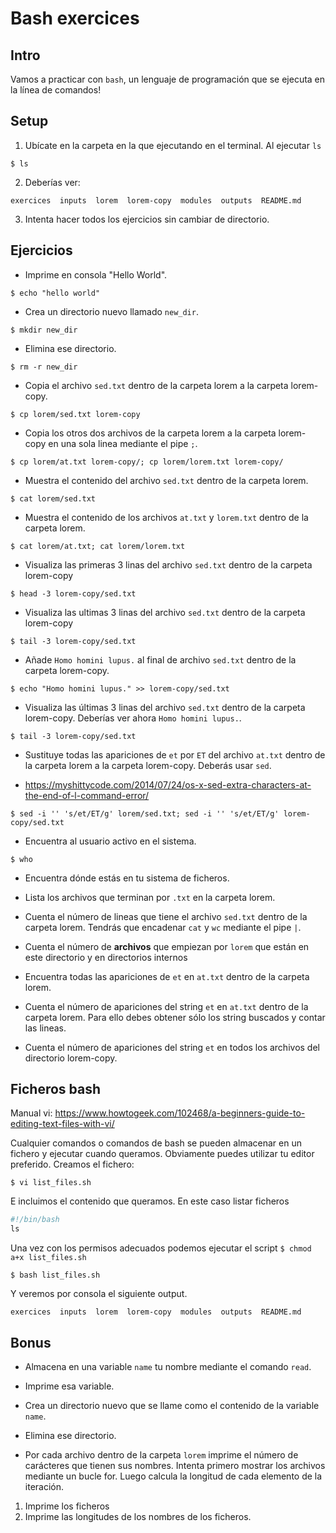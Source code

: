 # Bash exercices


## Intro

Vamos a practicar con `bash`, un lenguaje de programación que se ejecuta en la línea de comandos!

## Setup
1. Ubícate en la carpeta en la que ejecutando en el terminal. Al ejecutar `ls` 
```console
$ ls
```

2. Deberías ver: 
```console
exercices  inputs  lorem  lorem-copy  modules  outputs  README.md
```
3. Intenta hacer todos los ejercicios sin cambiar de directorio. 

## Ejercicios

* Imprime en consola "Hello World".

```console
$ echo "hello world"
```

* Crea un directorio nuevo llamado `new_dir`.

```console
$ mkdir new_dir
```

* Elimina ese directorio.

```console
$ rm -r new_dir
```

* Copia el archivo `sed.txt` dentro de la carpeta lorem a la carpeta lorem-copy.

```console
$ cp lorem/sed.txt lorem-copy
```

* Copia los otros dos archivos de la carpeta lorem a la carpeta lorem-copy en una sola linea mediante el pipe `;`.

```console
$ cp lorem/at.txt lorem-copy/; cp lorem/lorem.txt lorem-copy/
```

* Muestra el contenido del archivo `sed.txt` dentro de la carpeta lorem.

```console
$ cat lorem/sed.txt
```

* Muestra el contenido de los archivos `at.txt` y `lorem.txt` dentro de la carpeta lorem.

```console
$ cat lorem/at.txt; cat lorem/lorem.txt
```

* Visualiza las primeras 3 linas del archivo `sed.txt` dentro de la carpeta lorem-copy

```console
$ head -3 lorem-copy/sed.txt
```

* Visualiza las ultimas 3 linas del archivo `sed.txt` dentro de la carpeta lorem-copy

```console
$ tail -3 lorem-copy/sed.txt
```

* Añade `Homo homini lupus.` al final de archivo `sed.txt` dentro de la carpeta lorem-copy.

```console
$ echo "Homo homini lupus." >> lorem-copy/sed.txt
```

* Visualiza las últimas 3 linas del archivo `sed.txt` dentro de la carpeta lorem-copy. Deberías ver ahora `Homo homini lupus.`.

```console
$ tail -3 lorem-copy/sed.txt
```

* Sustituye todas las apariciones de `et` por `ET` del archivo `at.txt` dentro de la carpeta lorem a la carpeta lorem-copy. Deberás usar `sed`.

- https://myshittycode.com/2014/07/24/os-x-sed-extra-characters-at-the-end-of-l-command-error/

```console
$ sed -i '' 's/et/ET/g' lorem/sed.txt; sed -i '' 's/et/ET/g' lorem-copy/sed.txt
```

* Encuentra al usuario activo en el sistema.

```console
$ who
```

* Encuentra dónde estás en tu sistema de ficheros.

* Lista los archivos que terminan por `.txt` en la carpeta lorem.

* Cuenta el número de lineas que tiene el archivo `sed.txt` dentro de la carpeta lorem. Tendrás que encadenar `cat` y `wc` mediante el pipe `|`. 

* Cuenta el número de **archivos** que empiezan por `lorem` que están en este directorio y en directorios internos

* Encuentra todas las apariciones de `et` en `at.txt` dentro de la carpeta lorem.

* Cuenta el número de apariciones del string `et` en `at.txt` dentro de la carpeta lorem. Para ello debes obtener sólo los string buscados y contar las lineas. 

*  Cuenta el número de apariciones del string `et` en todos los archivos del directorio lorem-copy. 


## Ficheros bash

Manual vi: https://www.howtogeek.com/102468/a-beginners-guide-to-editing-text-files-with-vi/

Cualquier comandos o comandos de bash se pueden almacenar en un fichero y ejecutar cuando queramos. Obviamente puedes utilizar tu editor preferido. Creamos el fichero: 
```console
$ vi list_files.sh
```
E incluimos el contenido que queramos. En este caso listar ficheros
```python
#!/bin/bash
ls
```

Una vez con los permisos adecuados podemos ejecutar el script `$ chmod a+x list_files.sh`
```console
$ bash list_files.sh
```
Y veremos por consola el siguiente output. 
```console
exercices  inputs  lorem  lorem-copy  modules  outputs  README.md
```

## Bonus

* Almacena en una variable `name` tu nombre mediante el comando `read`.

* Imprime esa variable.

* Crea un directorio nuevo que se llame como el contenido de la variable `name`.

* Elimina ese directorio. 

* Por cada archivo dentro de la carpeta `lorem` imprime el número de carácteres que tienen sus nombres. Intenta primero mostrar los archivos mediante un bucle for. Luego calcula la longitud de cada elemento de la iteración. 
1. Imprime los ficheros
2. Imprime las longitudes de los nombres de los ficheros. 